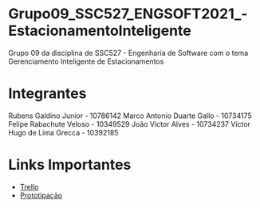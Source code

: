 # Grupo09_SSC527_ENGSOFT2021_-EstacionamentoInteligente
Grupo 09 da disciplina de SSC527 - Engenharia de Software com o tema Gerenciamento Inteligente de Estacionamentos

# Integrantes
Rubens Galdino Junior - 10786142
Marco Antonio Duarte Gallo - 10734175
Felipe Rabachute Veloso - 10349529
João Victor Alves - 10734237
Victor Hugo de Lima Grecca - 10392185

# Links Importantes
* [Trello](https://trello.com/b/P9zmuCZg/grupo09ssc527engsoft2021gerenciamentodeestacionamentosinteligentes)
* [Prototipação](https://xd.adobe.com/view/079ec6f4-2a1a-40a7-9b2f-750b0d7c9e20-52cd/)

